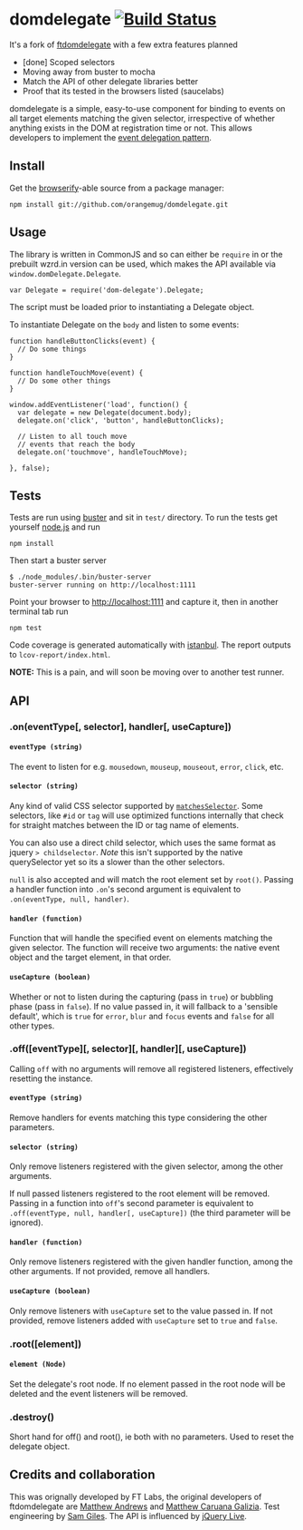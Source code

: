 # domdelegate [![Build Status](https://travis-ci.org/orangemug/domdelegate.svg?branch=master)](https://travis-ci.org/orangemug/domdelegate)

It's a fork of [ftdomdelegate](https://github.com/ftlabs/ftdomdelegate) with a few extra features planned

 * [done] Scoped selectors
 * Moving away from buster to mocha
 * Match the API of other delegate libraries better
 * Proof that its tested in the browsers listed (saucelabs)


domdelegate is a simple, easy-to-use component for binding to events on all target elements matching the given selector, irrespective of whether anything exists in the DOM at registration time or not. This allows developers to implement the [event delegation pattern](http://www.sitepoint.com/javascript-event-delegation-is-easier-than-you-think/).


## Install
Get the [browserify](http://browserify.org/)-able source from a package manager:

    npm install git://github.com/orangemug/domdelegate.git


## Usage
The library is written in CommonJS and so can either be `require` in or the prebuilt wzrd.in version can be used, which makes the API available via `window.domDelegate.Delegate`.

    var Delegate = require('dom-delegate').Delegate;

The script must be loaded prior to instantiating a Delegate object.

To instantiate Delegate on the `body` and listen to some events:

    function handleButtonClicks(event) {
      // Do some things
    }

    function handleTouchMove(event) {
      // Do some other things
    }

    window.addEventListener('load', function() {
      var delegate = new Delegate(document.body);
      delegate.on('click', 'button', handleButtonClicks);

      // Listen to all touch move
      // events that reach the body
      delegate.on('touchmove', handleTouchMove);

    }, false);


## Tests
Tests are run using [buster](http://docs.busterjs.org/en/latest/) and sit in `test/` directory. To run the tests get yourself [node.js](http://nodejs.org/) and run

    npm install

Then start a buster server

    $ ./node_modules/.bin/buster-server
    buster-server running on http://localhost:1111

Point your browser to <http://localhost:1111> and capture it, then in another terminal tab run

    npm test

Code coverage is generated automatically with [istanbul](https://github.com/gotwarlost/istanbul).  The report outputs to `lcov-report/index.html`.

**NOTE:** This is a pain, and will soon be moving over to another test runner.


## API

### .on(eventType[, selector], handler[, useCapture])

#### `eventType (string)`

The event to listen for e.g. `mousedown`, `mouseup`, `mouseout`, `error`, `click`, etc.

#### `selector (string)`

Any kind of valid CSS selector supported by [`matchesSelector`](http://caniuse.com/matchesselector). Some selectors, like `#id` or `tag` will use optimized functions internally that check for straight matches between the ID or tag name of elements.

You can also use a direct child selector, which uses the same format as jquery `> childselector`. *Note* this isn't supported by the native querySelector yet so its a slower than the other selectors.

`null` is also accepted and will match the root element set by `root()`.  Passing a handler function into `.on`'s second argument is equivalent to `.on(eventType, null, handler)`.

#### `handler (function)`

Function that will handle the specified event on elements matching the given selector.  The function will receive two arguments: the native event object and the target element, in that order.

#### `useCapture (boolean)`

Whether or not to listen during the capturing (pass in `true`) or bubbling phase (pass in `false`).  If no value passed in, it will fallback to a 'sensible default', which is `true` for `error`, `blur` and `focus` events and `false` for all other types.

### .off([eventType][, selector][, handler][, useCapture])

Calling `off` with no arguments will remove all registered listeners, effectively resetting the instance.

#### `eventType (string)`

Remove handlers for events matching this type considering the other parameters.

#### `selector (string)`

Only remove listeners registered with the given selector, among the other arguments.

If null passed listeners registered to the root element will be removed.  Passing in a function into `off`'s second parameter is equivalent to `.off(eventType, null, handler[, useCapture])` (the third parameter will be ignored).

#### `handler (function)`

Only remove listeners registered with the given handler function, among the other arguments.  If not provided, remove all handlers.

#### `useCapture (boolean)`

Only remove listeners with `useCapture` set to the value passed in.  If not provided, remove listeners added with `useCapture` set to `true` and `false`.

### .root([element])

#### `element (Node)`

Set the delegate's root node.  If no element passed in the root node will be deleted and the event listeners will be removed.

### .destroy()

Short hand for off() and root(), ie both with no parameters. Used to reset the delegate object.

## Credits and collaboration
This was orignally developed by FT Labs, the original developers of ftdomdelegate are [Matthew Andrews](https://twitter.com/andrewsmatt) and [Matthew Caruana Galizia](http://twitter.com/mcaruanagalizia). Test engineering by [Sam Giles](https://twitter.com/SamuelGiles_). The API is influenced by [jQuery Live](http://api.jquery.com/live/).
